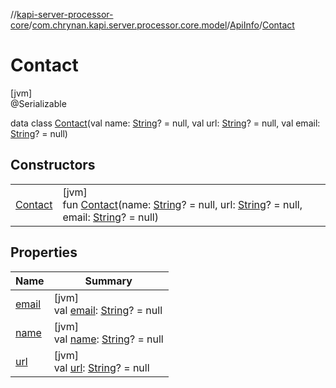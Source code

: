//[kapi-server-processor-core](../../../../index.md)/[com.chrynan.kapi.server.processor.core.model](../../index.md)/[ApiInfo](../index.md)/[Contact](index.md)

# Contact

[jvm]\
@Serializable

data class [Contact](index.md)(val name: [String](https://kotlinlang.org/api/latest/jvm/stdlib/kotlin/-string/index.html)? = null, val url: [String](https://kotlinlang.org/api/latest/jvm/stdlib/kotlin/-string/index.html)? = null, val email: [String](https://kotlinlang.org/api/latest/jvm/stdlib/kotlin/-string/index.html)? = null)

## Constructors

| | |
|---|---|
| [Contact](-contact.md) | [jvm]<br>fun [Contact](-contact.md)(name: [String](https://kotlinlang.org/api/latest/jvm/stdlib/kotlin/-string/index.html)? = null, url: [String](https://kotlinlang.org/api/latest/jvm/stdlib/kotlin/-string/index.html)? = null, email: [String](https://kotlinlang.org/api/latest/jvm/stdlib/kotlin/-string/index.html)? = null) |

## Properties

| Name | Summary |
|---|---|
| [email](email.md) | [jvm]<br>val [email](email.md): [String](https://kotlinlang.org/api/latest/jvm/stdlib/kotlin/-string/index.html)? = null |
| [name](name.md) | [jvm]<br>val [name](name.md): [String](https://kotlinlang.org/api/latest/jvm/stdlib/kotlin/-string/index.html)? = null |
| [url](url.md) | [jvm]<br>val [url](url.md): [String](https://kotlinlang.org/api/latest/jvm/stdlib/kotlin/-string/index.html)? = null |
